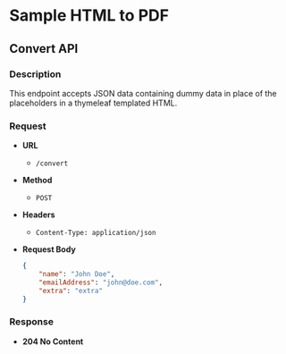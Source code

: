 # Sample HTML to PDF

## Convert API

### Description
This endpoint accepts JSON data containing dummy data in place of the placeholders in a thymeleaf templated HTML.
### Request

- **URL**
    - `/convert`

- **Method**
    - `POST`

- **Headers**
    - `Content-Type: application/json`

- **Request Body**
  ```json
  {
      "name": "John Doe",
      "emailAddress": "john@doe.com",
      "extra": "extra"
  }

### Response

- **204 No Content**